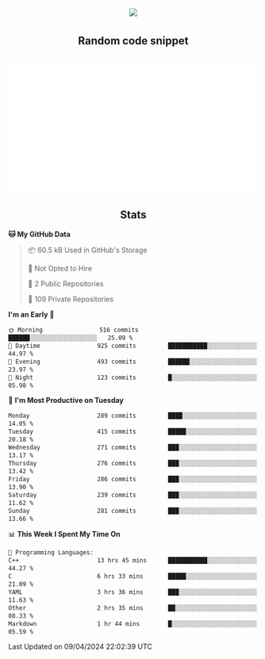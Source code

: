 <h1 align="center"><img src="https://readme-typing-svg.demolab.com?font=JetBrains+Mono&duration=3000&pause=1500&color=FE8019&center=true&multiline=true&repeat=false&random=false&width=600&height=60&lines=Welcome+to+my+page!;I'm+currently+learning+C%2C+Rust+and+C%2B%2B"></h1>

<h2 align="center">Random code snippet</h2>

<h1 align="center"><img src="assets/code_snippet.svg"></h1>

<h2 align="center">Stats</h2>

<!--START_SECTION:waka-->
**🐱 My GitHub Data** 

> 📦 60.5 kB Used in GitHub's Storage 
 > 
> 🚫 Not Opted to Hire
 > 
> 📜 2 Public Repositories 
 > 
> 🔑 109 Private Repositories 
 > 
**I'm an Early 🐤** 

```text
🌞 Morning                516 commits         ██████░░░░░░░░░░░░░░░░░░░   25.09 % 
🌆 Daytime                925 commits         ███████████░░░░░░░░░░░░░░   44.97 % 
🌃 Evening                493 commits         ██████░░░░░░░░░░░░░░░░░░░   23.97 % 
🌙 Night                  123 commits         █░░░░░░░░░░░░░░░░░░░░░░░░   05.98 % 
```
📅 **I'm Most Productive on Tuesday** 

```text
Monday                   289 commits         ████░░░░░░░░░░░░░░░░░░░░░   14.05 % 
Tuesday                  415 commits         █████░░░░░░░░░░░░░░░░░░░░   20.18 % 
Wednesday                271 commits         ███░░░░░░░░░░░░░░░░░░░░░░   13.17 % 
Thursday                 276 commits         ███░░░░░░░░░░░░░░░░░░░░░░   13.42 % 
Friday                   286 commits         ███░░░░░░░░░░░░░░░░░░░░░░   13.90 % 
Saturday                 239 commits         ███░░░░░░░░░░░░░░░░░░░░░░   11.62 % 
Sunday                   281 commits         ███░░░░░░░░░░░░░░░░░░░░░░   13.66 % 
```


📊 **This Week I Spent My Time On** 

```text
💬 Programming Languages: 
C++                      13 hrs 45 mins      ███████████░░░░░░░░░░░░░░   44.27 % 
C                        6 hrs 33 mins       █████░░░░░░░░░░░░░░░░░░░░   21.09 % 
YAML                     3 hrs 36 mins       ███░░░░░░░░░░░░░░░░░░░░░░   11.63 % 
Other                    2 hrs 35 mins       ██░░░░░░░░░░░░░░░░░░░░░░░   08.33 % 
Markdown                 1 hr 44 mins        █░░░░░░░░░░░░░░░░░░░░░░░░   05.59 % 
```


 Last Updated on 09/04/2024 22:02:39 UTC
<!--END_SECTION:waka-->
